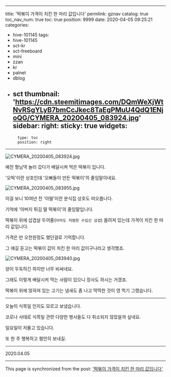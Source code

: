 
---
title: '떡볶이 가격이 치킨 한 마리 값입니다'
permlink: gznav
catalog: true
toc_nav_num: true
toc: true
position: 9999
date: 2020-04-05 09:25:21
categories:
- hive-101145
tags:
- hive-101145
- sct-kr
- sct-freeboard
- mini
- zzan
- kr
- palnet
- dblog
- sct
thumbnail: 'https://cdn.steemitimages.com/DQmWeXjWtNvRSgYLyB7bmCcJkec8TaEgPMuU4QdQ1ENjoQG/CYMERA_20200405_083924.jpg'
sidebar:
    right:
        sticky: true
widgets:
    -
        type: toc
        position: right
---


![CYMERA_20200405_083924.jpg](https://cdn.steemitimages.com/DQmWeXjWtNvRSgYLyB7bmCcJkec8TaEgPMuU4QdQ1ENjoQG/CYMERA_20200405_083924.jpg)

예전 형님댁 놀러 갔다가 배달시켜 먹은 떡볶이 입니다.

'오떡'이란 상호인데 '오빠들이 만든 떡볶이'의 줄임말이네요.

![CYMERA_20200405_083955.jpg](https://cdn.steemitimages.com/DQmW4TNdMNTGefPoAyiuqwGuhDkwHkwCbWipDFVBmhn6dSJ/CYMERA_20200405_083955.jpg)

이걸 보니 10여년 전 '아딸'이란 분식집 상호도 떠오릅니다.

기억에 '아버지 튀김 딸 떡볶이'의 줄임말입니다.

떡볶이 위에 삽겹살 두어줄(`아마도 저렴한 수입산 삼겹`) 올려져 있는데 가격이 치킨 한 마리 값입니다.

가격은 만 오천원정도 했던걸로 기억합니다.

그 얘길 듣고는 떡볶이 값이 치킨 한 마리 값이구나라고 생각했죠.

![CYMERA_20200405_083940.jpg](https://cdn.steemitimages.com/DQmdigEifTELkdGwU2vqDEP4kdjiMQBG6YSdcYZ5j73MQMY/CYMERA_20200405_083940.jpg)

양이 두둑하긴 하지만 너무 비싸네요.

그래도 이렇게 배달시켜 먹는 사람이 있으니 장사도 하시는 거겠죠.

떡볶이 위에 얹혀져 있는 고기는 냄새도 좀 나고 딱딱한 것이 영 먹기 그랬습니다.

***

오늘이 식목일 인지도 모르고 보냈습니다.

코로나 사태로 식목일 관련 다양한 행사들도 다 취소되지 않았을까 싶네요.

일요일이 저물고 있습니다.

또 한 주 행복하고 평안히 보내길.

***

2020.04.05

- - -

This page is synchronized from the post: ['떡볶이 가격이 치킨 한 마리 값입니다'](https://steemit.com/@lucky2015/gznav)
